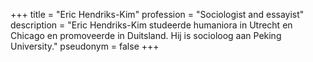 +++
title       = "Eric Hendriks-Kim"
profession  = "Sociologist and essayist"
description = "Eric Hendriks-Kim studeerde humaniora in Utrecht en Chicago en promoveerde in Duitsland. Hij is socioloog aan Peking University."
pseudonym   = false
+++
